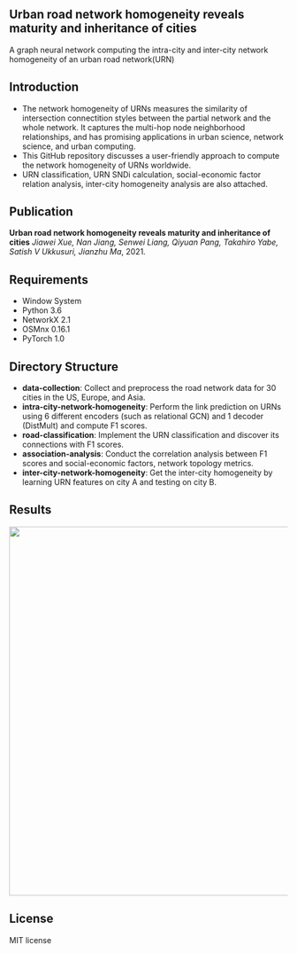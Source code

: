 ## Urban road network homogeneity reveals maturity and inheritance of cities

A graph neural network computing the intra-city and inter-city network homogeneity of an urban road network(URN) 

## Introduction

* The network homogeneity of URNs measures the similarity of intersection connectition styles between the partial network and the whole network. 
It captures the multi-hop node neighborhood relationships, and has promising applications in urban science, network science, and urban computing.
* This GitHub repository discusses a user-friendly approach to compute the network homogeneity of URNs worldwide. 
* URN classification, URN SNDi calculation, social-economic factor relation analysis, inter-city homogeneity analysis are also attached.  

## Publication

**Urban road network homogeneity reveals maturity and inheritance of cities**
*Jiawei Xue, Nan Jiang, Senwei Liang, Qiyuan Pang, Takahiro Yabe, Satish V Ukkusuri, Jianzhu Ma*, 2021. 

## Requirements
* Window System
* Python 3.6
* NetworkX 2.1 
* OSMnx 0.16.1
* PyTorch 1.0 

## Directory Structure

* **data-collection**: Collect and preprocess the road network data for 30 cities in the US, Europe, and Asia. 
* **intra-city-network-homogeneity**: Perform the link prediction on URNs using 6 different encoders (such as relational GCN) and 1 decoder (DistMult) and compute F1 scores.
* **road-classification**: Implement the URN classification and discover its connections with F1 scores.
* **association-analysis**: Conduct the correlation analysis between F1 scores and social-economic factors, network topology metrics.
* **inter-city-network-homogeneity**: Get the inter-city homogeneity by learning URN features on city A and testing on city B.

## Results

<p align="center">
  <img src="https://github.com/jiang719/road-network-predictability/blob/master/main-figure/001.png" width="666">
</p>

## License
MIT license


